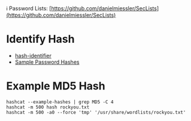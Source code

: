 :information_source: Password Lists: [https://github.com/danielmiessler/SecLists](https://github.com/danielmiessler/SecLists)

# Identify Hash
* [hash-identifier](https://psypanda.github.io/hashID/)
* [Sample Password Hashes](https://openwall.info/wiki/john/sample-hashes)

# Example MD5 Hash
```
hashcat --example-hashes | grep MD5 -C 4
hashcat -m 500 hash rockyou.txt
hashcat -m 500 -a0 --force 'tmp' '/usr/share/wordlists/rockyou.txt'	
```
